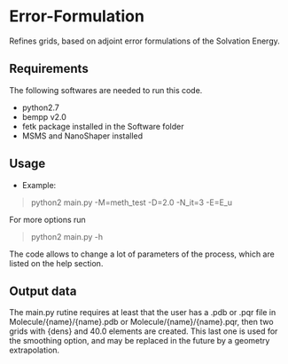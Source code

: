 # Error-Formulation

Refines grids, based on adjoint error formulations of the Solvation Energy.

## Requirements
  The following softwares are needed to run this code.
  * python2.7
  * bempp v2.0 
  * fetk package installed in the Software folder
  * MSMS and NanoShaper installed
## Usage
  
  * Example: 
  > python2 main.py -M=meth_test -D=2.0 -N_it=3 -E=E_u
  
  For more options run 
  > python2 main.py -h
  
  The code allows to change a lot of parameters of the process, which are listed on the help section.

## Output data

  The main.py rutine requires at least that the user has a .pdb or .pqr file in Molecule/{name}/{name}.pdb or Molecule/{name}/{name}.pqr, then two grids with {dens} and 40.0 elements are created. This last one is used for the smoothing option, and may be replaced in the future by a geometry extrapolation.


